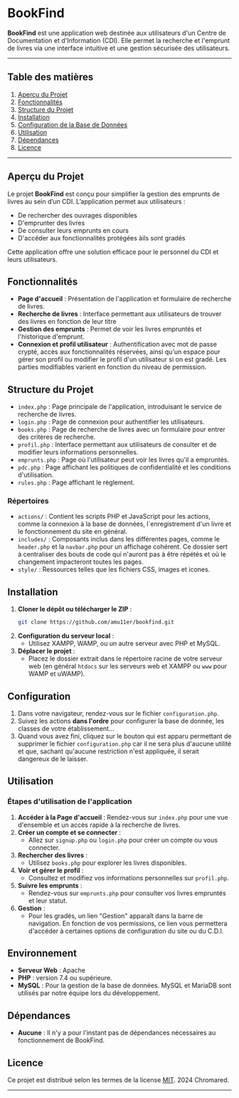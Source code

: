 # BookFind

**BookFind** est une application web destinée aux utilisateurs d'un Centre de Documentation et d'Information (CDI). Elle permet la recherche et l'emprunt de livres via une interface intuitive et une gestion sécurisée des utilisateurs.

---

## Table des matières

1. [Aperçu du Projet](#aperçu-du-projet)
2. [Fonctionnalités](#fonctionnalités)
3. [Structure du Projet](#structure-du-projet)
4. [Installation](#installation)
5. [Configuration de la Base de Données](#configuration-de-la-base-de-données)
6. [Utilisation](#utilisation)
7. [Dépendances](#dépendances)
8. [Licence](#licence)

---

## Aperçu du Projet

Le projet **BookFind** est conçu pour simplifier la gestion des emprunts de livres au sein d’un CDI. L’application permet aux utilisateurs :
- De rechercher des ouvrages disponibles
- D'emprunter des livres
- De consulter leurs emprunts en cours
- D'accéder aux fonctionnalités protégées àils sont gradés

Cette application offre une solution efficace pour le personnel du CDI et leurs utilisateurs.

## Fonctionnalités

- **Page d'accueil** : Présentation de l'application et formulaire de recherche de livres.
- **Recherche de livres** : Interface permettant aux utilisateurs de trouver des livres en fonction de leur titre
- **Gestion des emprunts** : Permet de voir les livres empruntés et l'historique d'emprunt.
- **Connexion et profil utilisateur** : Authentification avec mot de passe crypté, accès aux fonctionnalités réservées, ainsi qu'un espace pour gérer son profil ou modifier le profil d'un utilisateur si on est gradé. Les parties modifiables varient en fonction du niveau de permission.

## Structure du Projet

- `index.php` : Page principale de l'application, introduisant le service de recherche de livres.
- `login.php` : Page de connexion pour authentifier les utilisateurs.
- `books.php` : Page de recherche de livres avec un formulaire pour entrer des critères de recherche.
- `profil.php` : Interface permettant aux utilisateurs de consulter et de modifier leurs informations personnelles.
- `emprunts.php` : Page où l'utilisateur peut voir les livres qu'il a empruntés.
- `pdc.php` : Page affichant les politiques de confidentialité et les conditions d'utilisation.
- `rules.php` : Page affichant le règlement.

### Répertoires

- `actions/` : Contient les scripts PHP et JavaScript pour les actions, comme la connexion à la base de données, l´enregistrement d'un livre et le fonctionnement du site en général.
- `includes/` : Composants inclus dans les différentes pages, comme le `header.php` et la `navbar.php` pour un affichage cohérent. Ce dossier sert à centraliser des bouts de code qui n'auront pas à être répétés et où le changement impacteront toutes les pages.
- `style/` : Ressources telles que les fichiers CSS, images et icones.

## Installation

1. **Cloner le dépôt ou télécharger le ZIP** :
    ```bash
    git clone https://github.com/amu11er/bookfind.git
    ```
2. **Configuration du serveur local** :
    - Utilisez XAMPP, WAMP, ou un autre serveur avec PHP et MySQL.
3. **Déplacer le projet** :
    - Placez le dossier extrait dans le répertoire racine de votre serveur web (en général `htdocs` sur les serveurs web et XAMPP ou `www` pour WAMP et uWAMP).

## Configuration

1. Dans votre navigateur, rendez-vous sur le fichier `configuration.php`.
2. Suivez les actions **dans l'ordre** pour configurer la base de donnée, les classes de votre établissement...
3. Quand vous avez fini, cliquez sur le bouton qui est apparu permettant de supprimer le fichier `configuration.php` car il ne sera plus d'aucune utilité et que, sachant qu'aucune restriction n'est appliquée, il serait dangereux de le laisser.

## Utilisation

### Étapes d'utilisation de l'application

1. **Accéder à la Page d'accueil** : Rendez-vous sur `index.php` pour une vue d'ensemble et un accès rapide à la recherche de livres.
2. **Créer un compte et se connecter** :
    - Allez sur `signup.php` ou `login.php` pour créer un compte ou vous connecter.
3. **Rechercher des livres** :
    - Utilisez `books.php` pour explorer les livres disponibles.
4. **Voir et gérer le profil** :
    - Consultez et modifiez vos informations personnelles sur `profil.php`.
5. **Suivre les emprunts** :
    - Rendez-vous sur `emprunts.php` pour consulter vos livres empruntés et leur statut.
6. **Gestion** :
    - Pour les gradés, un lien "Gestion" apparaît dans la barre de navigation. En fonction de vos permissions, ce lien vous permettera d'accéder à certaines options de configuration du site ou du C.D.I.

## Environnement

- **Serveur Web** : Apache
- **PHP** : version 7.4 ou supérieure.
- **MySQL** : Pour la gestion de la base de données. MySQL et MariaDB sont utilisés par notre équipe lors du développement.

## Dépendances

- **Aucune** : Il n'y a pour l'instant pas de dépendances nécessaires au fonctionnement de BookFind.

## Licence

Ce projet est distribué selon les termes de la license [MIT]. 2024 Chromared.

---

[MIT]: https://opensource.org/licenses/MIT

